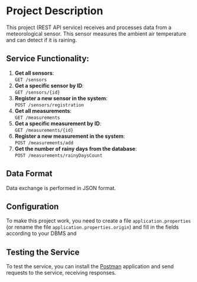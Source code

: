 # Project Description

This project (REST API service) receives and processes data from a meteorological sensor. This sensor measures the ambient air temperature and can detect if it is raining.

## Service Functionality:

1. **Get all sensors**:  
   `GET /sensors`
2. **Get a specific sensor by ID**:  
   `GET /sensors/{id}`
3. **Register a new sensor in the system**:  
   `POST /sensors/registration`
4. **Get all measurements**:  
   `GET /measurements`
5. **Get a specific measurement by ID**:  
   `GET /measurements/{id}`
6. **Register a new measurement in the system**:  
   `POST /measurements/add`
7. **Get the number of rainy days from the database**:  
   `POST /measurements/rainyDaysCount`

## Data Format

Data exchange is performed in JSON format.

## Configuration

To make this project work, you need to create a file `application.properties` (or rename the file `application.properties.origin`) and fill in the fields according to your DBMS and

## Testing the Service

To test the service, you can install the [Postman](https://www.postman.com/) application and send requests to the service, receiving responses.
